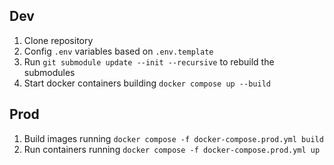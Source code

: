 ## Dev

1. Clone repository
2. Config `.env` variables based on `.env.template`
3. Run `git submodule update --init --recursive` to rebuild the submodules
4. Start docker containers building `docker compose up --build`

## Prod

1. Build images running `docker compose -f docker-compose.prod.yml build`
2. Run containers running `docker compose -f docker-compose.prod.yml up`
